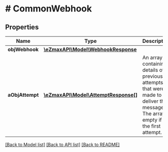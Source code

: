 # # CommonWebhook

## Properties

Name | Type | Description | Notes
------------ | ------------- | ------------- | -------------
**objWebhook** | [**\eZmaxAPI\Model\WebhookResponse**](WebhookResponse.md) |  |
**aObjAttempt** | [**\eZmaxAPI\Model\AttemptResponse[]**](AttemptResponse.md) | An array containing details of previous attempts that were made to deliver the message. The array is empty if it&#39;s the first attempt. |

[[Back to Model list]](../../README.md#models) [[Back to API list]](../../README.md#endpoints) [[Back to README]](../../README.md)

